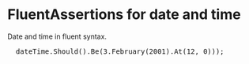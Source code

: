 # FluentAssertions for date and time

Date and time in fluent syntax.

<pre>
  dateTime.Should().Be(3.February(2001).At(12, 0)));
</pre>
